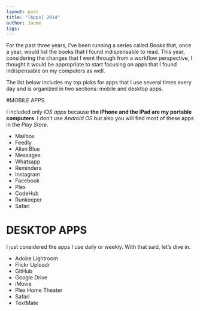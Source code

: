 ```yaml
---
layout: post
title: "[Apps] 2014"
author: Jaume
tags:
---
```


For the past three years, I’ve been running a series called *Books* that, once a year, would list the books that I found indispensable to read. This year, considering the changes that I went through from a workflow perspective, I thought it would be appropriate to start focusing on apps that I found indispensable on my computers as well.

The list below includes my top picks for apps that I use several times every day and is organized in two sections: mobile and desktop apps.

#MOBILE APPS

I included only *iOS apps* because **the iPhone and the iPad are my portable computers**. I don’t use *Android OS* but also you will find most of these apps in the *Play Store*.

- Mailbox
- Feedly
- Alien Blue
- Messages
- Whatsapp
- Reminders
- Instagram
- Facebook
- Plex
- CodeHub
- Runkeeper
- Safari

# DESKTOP APPS

I just considered the apps I use daily or weekly. With that said, let’s dive in.

- Adobe Lightroom
- Flickr Uploadr
- GitHub
- Google Drive
- iMovie
- Plex Home Theater
- Safari
- TextMate
